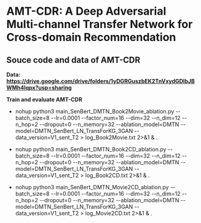 # AMT-CDR: A Deep Adversarial Multi-channel Transfer Network for Cross-domain Recommendation
## Souce code and data of AMT-CDR

**Data: https://drive.google.com/drive/folders/1yDGRGuszbEK2TnVxydGDlbJBWMh4Iqpx?usp=sharing**

**Train and evaluate AMT-CDR**

- nohup python3 main_SenBert_DMTN_Book2Movie_ablation.py --batch_size=8 --lr=0.0001 --factor_num=16 --dim=32 --n_dim=12 --n_hop=2 --dropout=0 --n_memory=32 --ablation_model=DMTN --model=DMTN_SenBert_LN_TransForKG_3GAN --data_version=V1_sent_T2 > log_Book2Movie.txt 2>&1 &
.<br>

- nohup python3 main_SenBert_DMTN_Book2CD_ablation.py --batch_size=8 --lr=0.0001 --factor_num=16 --dim=32 --n_dim=12 --n_hop=2 --dropout=0 --n_memory=32 --ablation_model=DMTN --model=DMTN_SenBert_LN_TransForKG_3GAN --data_version=V1_sent_T2 > log_Book2CD.txt 2>&1 &
.<br>

- nohup python3 main_SenBert_DMTN_Movie2CD_ablation.py --batch_size=8 --lr=0.0001 --factor_num=16 --dim=32 --n_dim=12 --n_hop=2 --dropout=0 --n_memory=32 --ablation_model=DMTN --model=DMTN_SenBert_LN_TransForKG_3GAN --data_version=V1_sent_T2 > log_Movie2CD.txt 2>&1 &
.<br>

